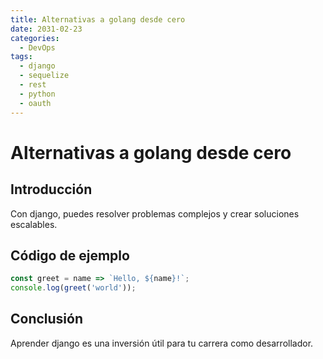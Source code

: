 ```yaml
---
title: Alternativas a golang desde cero
date: 2031-02-23
categories:
  - DevOps
tags:
  - django
  - sequelize
  - rest
  - python
  - oauth
---
```


# Alternativas a golang desde cero

## Introducción

Con django, puedes resolver problemas complejos y crear soluciones escalables.

## Código de ejemplo

```javascript
const greet = name => `Hello, ${name}!`;
console.log(greet('world'));
```

## Conclusión

Aprender django es una inversión útil para tu carrera como desarrollador.